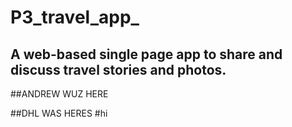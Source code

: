 # P3_travel_app_

## A web-based single page app to share and discuss travel stories and photos.

##ANDREW WUZ HERE

##DHL WAS HERES
#hi
